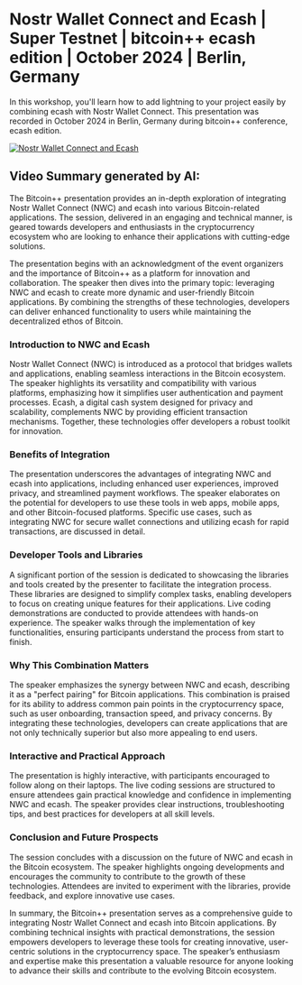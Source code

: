 # Nostr Wallet Connect and Ecash | Super Testnet | bitcoin++ ecash edition | October 2024 | Berlin, Germany
In this workshop, you'll learn how to add lightning to your project easily by combining ecash with Nostr Wallet Connect. This presentation was recorded in October 2024 in Berlin, Germany during bitcoin++ conference, ecash edition.

[![Nostr Wallet Connect and Ecash](https://img.youtube.com/vi/_y37XTD0xYU/0.jpg)](https://www.youtube.com/watch?v=_y37XTD0xYU)

## Video Summary generated by AI:
The Bitcoin++ presentation provides an in-depth exploration of integrating Nostr Wallet Connect (NWC) and ecash into various Bitcoin-related applications. The session, delivered in an engaging and technical manner, is geared towards developers and enthusiasts in the cryptocurrency ecosystem who are looking to enhance their applications with cutting-edge solutions.

The presentation begins with an acknowledgment of the event organizers and the importance of Bitcoin++ as a platform for innovation and collaboration. The speaker then dives into the primary topic: leveraging NWC and ecash to create more dynamic and user-friendly Bitcoin applications. By combining the strengths of these technologies, developers can deliver enhanced functionality to users while maintaining the decentralized ethos of Bitcoin.

### Introduction to NWC and Ecash
Nostr Wallet Connect (NWC) is introduced as a protocol that bridges wallets and applications, enabling seamless interactions in the Bitcoin ecosystem. The speaker highlights its versatility and compatibility with various platforms, emphasizing how it simplifies user authentication and payment processes. Ecash, a digital cash system designed for privacy and scalability, complements NWC by providing efficient transaction mechanisms. Together, these technologies offer developers a robust toolkit for innovation.

### Benefits of Integration
The presentation underscores the advantages of integrating NWC and ecash into applications, including enhanced user experiences, improved privacy, and streamlined payment workflows. The speaker elaborates on the potential for developers to use these tools in web apps, mobile apps, and other Bitcoin-focused platforms. Specific use cases, such as integrating NWC for secure wallet connections and utilizing ecash for rapid transactions, are discussed in detail.

### Developer Tools and Libraries
A significant portion of the session is dedicated to showcasing the libraries and tools created by the presenter to facilitate the integration process. These libraries are designed to simplify complex tasks, enabling developers to focus on creating unique features for their applications. Live coding demonstrations are conducted to provide attendees with hands-on experience. The speaker walks through the implementation of key functionalities, ensuring participants understand the process from start to finish.

### Why This Combination Matters
The speaker emphasizes the synergy between NWC and ecash, describing it as a "perfect pairing" for Bitcoin applications. This combination is praised for its ability to address common pain points in the cryptocurrency space, such as user onboarding, transaction speed, and privacy concerns. By integrating these technologies, developers can create applications that are not only technically superior but also more appealing to end users.

### Interactive and Practical Approach
The presentation is highly interactive, with participants encouraged to follow along on their laptops. The live coding sessions are structured to ensure attendees gain practical knowledge and confidence in implementing NWC and ecash. The speaker provides clear instructions, troubleshooting tips, and best practices for developers at all skill levels.

### Conclusion and Future Prospects
The session concludes with a discussion on the future of NWC and ecash in the Bitcoin ecosystem. The speaker highlights ongoing developments and encourages the community to contribute to the growth of these technologies. Attendees are invited to experiment with the libraries, provide feedback, and explore innovative use cases.

In summary, the Bitcoin++ presentation serves as a comprehensive guide to integrating Nostr Wallet Connect and ecash into Bitcoin applications. By combining technical insights with practical demonstrations, the session empowers developers to leverage these tools for creating innovative, user-centric solutions in the cryptocurrency space. The speaker’s enthusiasm and expertise make this presentation a valuable resource for anyone looking to advance their skills and contribute to the evolving Bitcoin ecosystem.

